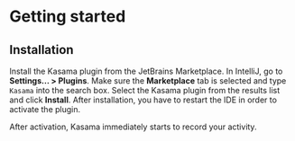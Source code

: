 # Getting started

## Installation

Install the Kasama plugin from the JetBrains Marketplace.
In IntelliJ, go to **Settings... > Plugins**.
Make sure the **Marketplace** tab is selected and type `Kasama` into the search box.
Select the Kasama plugin from the results list and click **Install**.
After installation, you have to restart the IDE in order to activate the plugin.

After activation, Kasama immediately starts to record your activity.

